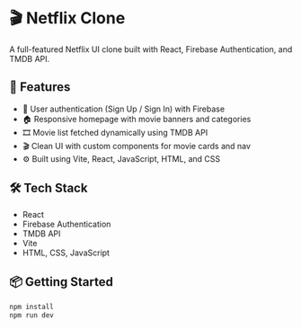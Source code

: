 # 🎬 Netflix Clone

A full-featured Netflix UI clone built with React, Firebase Authentication, and TMDB API.

## 🚀 Features

- 🔐 User authentication (Sign Up / Sign In) with Firebase
- 🏠 Responsive homepage with movie banners and categories
- 🎞️ Movie list fetched dynamically using TMDB API
- 🎬 Clean UI with custom components for movie cards and nav
- ⚙️ Built using Vite, React, JavaScript, HTML, and CSS

## 🛠️ Tech Stack

- React
- Firebase Authentication
- TMDB API
- Vite
- HTML, CSS, JavaScript

## 📦 Getting Started

```bash
npm install
npm run dev
```
